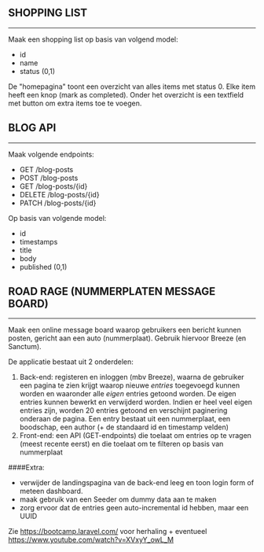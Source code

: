 ## SHOPPING LIST
----------------

Maak een shopping list op basis van volgend model:
- id
- name
- status (0,1)

De "homepagina" toont een overzicht van alles items met status 0.
Elke item heeft een knop (mark as completed).
Onder het overzicht is een textfield met button om extra items toe te voegen.


## BLOG API
-----------

Maak volgende endpoints:

- GET /blog-posts
- POST /blog-posts
- GET /blog-posts/{id}
- DELETE /blog-posts/{id}
- PATCH /blog-posts/{id}

Op basis van volgende model:
- id
- timestamps
- title
- body
- published (0,1)


## ROAD RAGE (NUMMERPLATEN MESSAGE BOARD)
-----------------------------------------

Maak een online message board waarop gebruikers een bericht kunnen posten, gericht aan een auto (nummerplaat). Gebruik hiervoor Breeze (en Sanctum).

De applicatie bestaat uit 2 onderdelen:
1. Back-end: registeren en inloggen (mbv Breeze), waarna de gebruiker een pagina te zien krijgt waarop nieuwe _entries_ toegevoegd kunnen worden en waaronder alle *eigen* entries getoond worden. De eigen entries kunnen bewerkt en verwijderd worden. Indien er heel veel eigen entries zijn, worden 20 entries getoond en verschijnt paginering onderaan de pagina. Een entry bestaat uit een nummerplaat, een boodschap, een author (+ de standaard id en timestamp velden)
2. Front-end: een API (GET-endpoints) die toelaat om entries op te vragen (meest recente eerst) en die toelaat om te filteren op basis van nummerplaat

####Extra: 
- verwijder de landingspagina van de back-end leeg en toon login form of meteen dashboard.
- maak gebruik van een Seeder om dummy data aan te maken
- zorg ervoor dat de entries geen auto-incremental id hebben, maar een UUID


Zie https://bootcamp.laravel.com/ voor herhaling + eventueel https://www.youtube.com/watch?v=XVxyY_owL_M